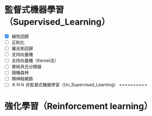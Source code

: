 監督式機器學習（Supervised_Learning）
==========
- [X] 線性回歸
- [ ] 正則化
- [ ] 羅吉斯回歸
- [ ] 支持向量機
- [ ] 支持向量機（Kernel法）
- [ ] 單純貝氏分類器
- [ ] 隨機森林
- [ ] 類神經網路
- [ ] ＫＮＮ
非監督式機器學習（Un_Supervised_Learning）
==========

強化學習（Reinforcement learning）
==========

